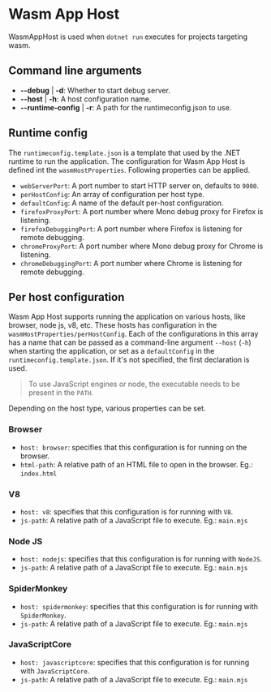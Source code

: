 # Wasm App Host

WasmAppHost is used when `dotnet run` executes for projects targeting wasm.

## Command line arguments

- **--debug** | **-d**: Whether to start debug server.
- **--host** | **-h**: A host configuration name.
- **--runtime-config** | **-r**: A path for the runtimeconfig.json to use.

## Runtime config

The `runtimeconfig.template.json` is a template that used by the .NET runtime to run the application. The configuration for Wasm App Host is defined int the `wasmHostProperties`. Following properties can be applied.

- `webServerPort`: A port number to start HTTP server on, defaults to `9000`.
- `perHostConfig`: An array of configuration per host type.
- `defaultConfig`: A name of the default per-host configuration.
- `firefoxProxyPort`: A port number where Mono debug proxy for Firefox is listening.
- `firefoxDebuggingPort`: A port number where Firefox is listening for remote debugging.
- `chromeProxyPort`: A port number where Mono debug proxy for Chrome is listening.
- `chromeDebuggingPort`: A port number where Chrome is listening for remote debugging.

## Per host configuration

Wasm App Host supports running the application on various hosts, like browser, node js, v8, etc. These hosts has configuration in the `wasmHostProperties/perHostConfig`. Each of the configurations in this array has a name that can be passed as a command-line argument `--host` (`-h`) when starting the application, or set as a `defaultConfig` in the `runtimeconfig.template.json`. If it's not specified, the first declaration is used.

> To use JavaScript engines or node, the executable needs to be present in the `PATH`.

Depending on the host type, various properties can be set.

### Browser

- `host: browser`: specifies that this configuration is for running on the browser.
- `html-path`: A relative path of an HTML file to open in the browser. Eg.: `index.html`

### V8

- `host: v8`: specifies that this configuration is for running with `V8`.
- `js-path`: A relative path of a JavaScript file to execute. Eg.: `main.mjs`

### Node JS

- `host: nodejs`: specifies that this configuration is for running with `NodeJS`.
- `js-path`: A relative path of a JavaScript file to execute. Eg.: `main.mjs`

### SpiderMonkey

- `host: spidermonkey`: specifies that this configuration is for running with `SpiderMonkey`.
- `js-path`: A relative path of a JavaScript file to execute. Eg.: `main.mjs`

### JavaScriptCore

- `host: javascriptcore`: specifies that this configuration is for running with `JavaScriptCore`.
- `js-path`: A relative path of a JavaScript file to execute. Eg.: `main.mjs`